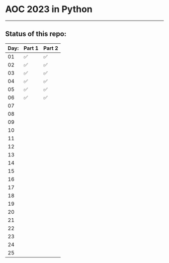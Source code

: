 # AOC 2023 in Python

--- 

## Status of this repo:

| Day:     | Part 1| Part 2|
|-------------|-------|-------|
| 01 | ✅ | ✅ |
| 02 | ✅ | ✅ |
| 03 | ✅ | ✅ |
| 04 | ✅ | ✅ |
| 05 | ✅ | ✅ |
| 06 | ✅ | ✅ |
| 07 |  |  |
| 08 |  |  |
| 09 |  |  |
| 10 |  |  |
| 11 |  |  |
| 12 |  |  |
| 13 |  |  |
| 14 |  |  |
| 15 |  |  |
| 16 |  |  |
| 17 |  |  |
| 18 |  |  |
| 19 |  |  |
| 20 |  |  |
| 21 |  |  |
| 22 |  |  |
| 23 |  |  |
| 24 |  |  |
| 25 |  |  |